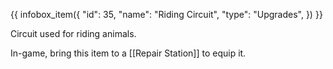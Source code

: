 {{ infobox_item({
	"id": 35,
	"name": "Riding Circuit",
	"type": "Upgrades",
}) }}

Circuit used for riding animals.

In-game, bring this item to a [[Repair Station]] to equip it.